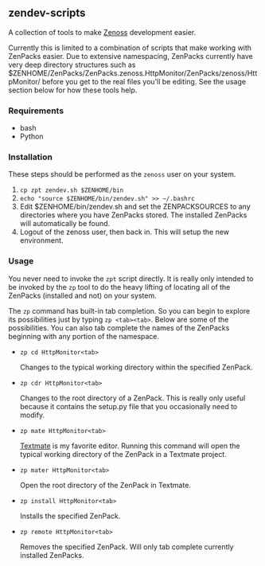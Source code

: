 ## zendev-scripts
A collection of tools to make [Zenoss](http://www.zenoss.com/) development easier.

Currently this is limited to a combination of scripts that make working with ZenPacks easier. Due to extensive namespacing, ZenPacks currently have very deep directory structures such as $ZENHOME/ZenPacks/ZenPacks.zenoss.HttpMonitor/ZenPacks/zenoss/HttpMonitor/ before you get to the real files you'll be editing. See the usage section below for how these tools help.

### Requirements
* bash
* Python

### Installation
These steps should be performed as the `zenoss` user on your system.

1. `cp zpt zendev.sh $ZENHOME/bin`
2. `echo "source $ZENHOME/bin/zendev.sh" >> ~/.bashrc`
3. Edit $ZENHOME/bin/zendev.sh and set the ZENPACKSOURCES to any directories where you have ZenPacks stored. The installed ZenPacks will automatically be found.
4. Logout of the zenoss user, then back in. This will setup the new environment.

### Usage
You never need to invoke the `zpt` script directly. It is really only intended to be invoked by the `zp` tool to do the heavy lifting of locating all of the ZenPacks (installed and not) on your system.

The `zp` command has built-in tab completion. So you can begin to explore its possibilities just by typing `zp <tab><tab>`. Below are some of the possibilities. You can also tab complete the names of the ZenPacks beginning with any portion of the namespace.

* `zp cd HttpMonitor<tab>`
	
	Changes to the typical working directory within the specified ZenPack.
	
* `zp cdr HttpMonitor<tab>`
	
	Changes to the root directory of a ZenPack. This is really only useful because it contains the setup.py file that you occasionally need to modify.
* `zp mate HttpMonitor<tab>`
	
	[Textmate](http://macromates.com/) is my favorite editor. Running this command will open the typical working directory of the ZenPack in a Textmate project.
	
* `zp mater HttpMonitor<tab>`
	
	Open the root directory of the ZenPack in Textmate.
	
* `zp install HttpMonitor<tab>`
	
	Installs the specified ZenPack.
	
* `zp remote HttpMonitor<tab>`
	
	Removes the specified ZenPack. Will only tab complete currently installed ZenPacks.
